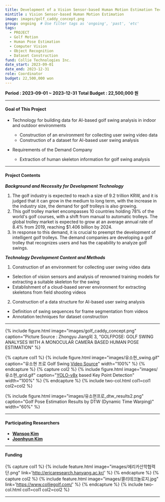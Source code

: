 ```yaml
---
title: Development of a Vision Sensor-based Human Motion Estimation Techinque for Golf Swing Dataset Construction in Indoor and Outdoor Environments
mintitle : Vision Sensor-based Human Motion Estimation
image: images/golf_caddy_concept.png
group: ongoing  # Use filter tags as 'ongoing', 'past', 'etc'
tags:
  - PROJECT
  - Golf Motion
  - Human Pose Estimation
  - Computer Vision
  - Object Recognition
  - Dataset Construction
fund: Collie Technologies Inc.   
date_start: 2023-09-01
date_end: 2023-12-31
role: Coordinator
budget: 22,500,000 won
---
```


**<i class="fas fa-sync"></i> Period : 2023-09-01 ~ 2023-12-31**
**<i class="fas fa-won-sign"></i> Total Budget : 22,500,000 원**    

***     
#### <i class="fas fa-edit"></i>  **Goal of This Project**

- Technology for building data for AI-based golf swing analysis in indoor and outdoor environments
  * Construction of an environment for collecting user swing video data
  * Construction of a dataset for AI-based user swing analysis


- Requirements of the Demand Company
  * Extraction of human skeleton information for golf swing analysis



***
#### <i class="far fa-edit"></i>  **Project Contents**   


**_Background and Necessity for Development Technology_**
1. The golf industry is expected to reach a size of 9.2 trillion KRW, and it is judged that it can grow in the medium to long term, with the increase in the industry size, the demand for golf trolleys is also growing.
2. This golf trolley market encompasses 10 countries holding 78% of the world's golf courses, with a shift from manual to automatic trolleys. The global trolley market is expected to grow at an average annual rate of 8.4% from 2019, reaching $1.406 billion by 2024.
3. In response to this demand, it is crucial to preempt the development of intelligent golf trolleys. The demand companies are developing a golf trolley that recognizes users and has the capability to analyze golf swings.
    
    
    
    
**_Technology Development Content and Methods_**
1. Construction of an environment for collecting user swing video data
  - Selection of vision sensors and analysis of renowned training models for extracting a suitable skeleton for the swing
  - Establishment of a cloud-based server environment for extracting skeletons from field shooting videos
2. Construction of a data structure for AI-based user swing analysis
  - Definition of swing sequences for frame segmentation from videos
  - Annotation techniques for dataset construction


***    
{%
  include figure.html
  image="images/golf_caddy_concept.png"
  caption="Picture Source : Zhongyu Jiang외 3, “GOLFPOSE: GOLF SWING ANALYSES WITH A 
MONOCULAR CAMERA BASED HUMAN POSE ESTIMATION"
%}     

{% capture col1 %}
{%
  include figure.html
  image="images/유소현_swing.gif"
  caption="유소현 프로 Golf Swing [Video Source](https://www.youtube.com/watch?v=pOjEvVIoYBM&t=140s)"
  width="100%"
%}
{% endcapture %}
{% capture col2 %}
{%
  include figure.html
  image="images/유소현_grid.gif"
  caption="[YOLO-v8x](https://github.com/ultralytics/ultralytics) based Key Point Detection"
  width="100%"
%}
{% endcapture %}
{% include two-col.html col1=col1 col2=col2 %}   

{%
  include figure.html
  image="images/유소현프로_dtw_results2.png"
  caption="Golf Pose Estimation Results by DTW (Dynamic Time Warping)"
  width="60%"
%}     


***    

#### **<i class="fas fa-user-circle"></i> Participating Researchers**
* [**Wansoo Kim**](http://harco.hanyang.ac.kr/members/Wansoo-Kim.html)
* [**Joonhyun Kim**](http://harco.hanyang.ac.kr/members/Joonhyun-Kim.html)

***

#### **<i class="fas fa-money-bill-wave-alt"></i> Funding**


{% capture col1 %}
{%
  include feature.html
  image="images/에리카산학협력단.png"
  link='http://ericaresearch.hanyang.ac.kr/'
%}
{% endcapture %}
{% capture col2 %}
{%
  include feature.html
  image="images/콜리테크놀로지.jpg"
  link='https://www.colliegolf.com/'
%}
{% endcapture %}
{% include two-col.html col1=col1 col2=col2 %}



***